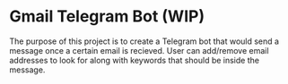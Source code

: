 # Gmail Telegram Bot (WIP)

The purpose of this project is to create a Telegram bot that would send a message once a certain email is recieved. 
User can add/remove email addresses to look for along with keywords that should be inside the message.